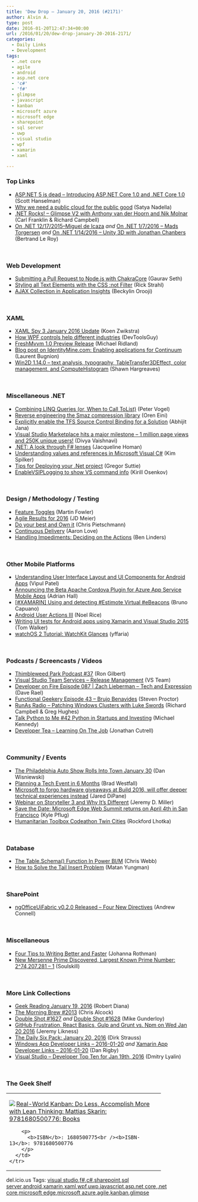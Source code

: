 ```yaml
---
title: 'Dew Drop – January 20, 2016 (#2171)'
author: Alvin A.
type: post
date: 2016-01-20T12:47:34+00:00
url: /2016/01/20/dew-drop-january-20-2016-2171/
categories:
  - Daily Links
  - Development
tags:
  - .net core
  - agile
  - android
  - asp.net core
  - 'c#'
  - 'f#'
  - glimpse
  - javascript
  - kanban
  - microsoft azure
  - microsoft edge
  - sharepoint
  - sql server
  - uwp
  - visual studio
  - wpf
  - xamarin
  - xaml

---
```

### <a name="top"></a>Top Links

  * <a href="http://feeds.hanselman.com/~/133714343/0/scotthanselman~ASPNET-is-dead-Introducing-ASPNET-Core-and-NET-Core.aspx" target="_blank">ASP.NET 5 is dead &#8211; Introducing ASP.NET Core 1.0 and .NET Core 1.0</a> (Scott Hanselman)
  * <a href="http://blogs.microsoft.com/blog/2016/01/19/why-we-need-a-public-cloud-for-the-public-good/" target="_blank">Why we need a public cloud for the public good</a> (Satya Nadella)
  * <a href="http://www.dotnetrocks.com/default.aspx?ShowNum=1246" target="_blank">.NET Rocks! &#8211; Glimpse V2 with Anthony van der Hoorn and Nik Molnar</a> (Carl Franklin & Richard Campbell)
  * <a href="http://blogs.msdn.com/b/dotnet/archive/2016/01/19/on-net-12-17-2015-miguel-de-icaza.aspx?WT.mc_id=DX_MVP4025064" target="_blank">On .NET 12/17/2015–Miguel de Icaza</a> _and_ <a href="http://blogs.msdn.com/b/dotnet/archive/2016/01/19/on-net-1-7-2016-mads-torgersen.aspx?WT.mc_id=DX_MVP4025064" target="_blank">On .NET 1/7/2016 &#8211; Mads Torgersen</a> _and_ <a href="http://blogs.msdn.com/b/dotnet/archive/2016/01/19/on-net-1-14-2016-unity-3d-with-jonathan-chanbers.aspx?WT.mc_id=DX_MVP4025064" target="_blank">On .NET 1/14/2016 &#8211; Unity 3D with Jonathan Chanbers</a> (Bertrand Le Roy)

&nbsp;

### <a name="web"></a>Web Development

  * <a href="http://blogs.windows.com/msedgedev/2016/01/19/nodejs-chakracore-mainline/?WT.mc_id=DX_MVP4025064" target="_blank">Submitting a Pull Request to Node.js with ChakraCore</a> (Gaurav Seth)
  * <a href="http://feedproxy.google.com/~r/RickStrahl/~3/xYbwzdxc4QU/Styling-all-Text-Elements-with-the-CSS-not-Filter" target="_blank">Styling all Text Elements with the CSS :not Filter</a> (Rick Strahl)
  * <a href="https://azure.microsoft.com/blog/ajax-collection-in-application-insights/" target="_blank">AJAX Collection in Application Insights</a> (Beckylin Orooji)

&nbsp;

### <a name="silverlight"></a>XAML

  * <a href="http://firstfloorsoftware.com:80/news/xaml-spy-3-january-2016-update" target="_blank">XAML Spy 3 January 2016 Update</a> (Koen Zwikstra)
  * <a href="http://www.infragistics.com/community/blogs/devtoolsguy/archive/2016/01/19/how-wpf-controls-help-different-industries.aspx" target="_blank">How WPF controls help different industries</a> (DevToolsGuy)
  * <a href="http://www.michaelridland.com/xamarin/freshmvvm-1-0-preview-release/" target="_blank">FreshMvvm 1.0 Preview Release</a> (Michael Ridland)
  * <a href="http://feedproxy.google.com/~r/galasoft/~3/jT5hcNavbw8/" target="_blank">Blog post on IdentityMine.com: Enabling applications for Continuum</a> (Laurent Bugnion)
  * <a href="http://blogs.msdn.com/b/win2d/archive/2016/01/19/win2d-1-14-0-text-analysis-typography-tabletransfer3deffect-color-management-and-computehistogram.aspx?WT.mc_id=DX_MVP4025064" target="_blank">Win2D 1.14.0 &#8211; text analysis, typography, TableTransfer3DEffect, color management, and ComputeHistogram</a> (Shawn Hargreaves)

&nbsp;

### <a name="dotnet"></a>Miscellaneous .NET

  * <a href="https://visualstudiomagazine.com/blogs/tool-tracker/2015/12/combine-linq-queries.aspx" target="_blank">Combining LINQ Queries (or, When to Call ToList)</a> (Peter Vogel)
  * <a href="http://feedproxy.google.com/~r/AyendeRahien/~3/32Mb4zwHfJ0/reverse-engineering-the-smaz-compression-library" target="_blank">Reverse engineering the Smaz compression library</a> (Oren Eini)
  * <a href="http://dailydotnettips.com/2016/01/20/explicitly-enable-the-tfs-source-control-binding-for-a-solution/" target="_blank">Explicitly enable the TFS Source Control Binding for a Solution</a> (Abhijit Jana)
  * <a href="http://blogs.msdn.com/b/visualstudioalm/archive/2016/01/20/visual-studio-marketplace-hits-a-major-milestone-1-million-page-views-and-250k-unique-users.aspx?WT.mc_id=DX_MVP4025064" target="_blank">Visual Studio Marketplace hits a major milestone – 1 million page views and 250K unique users!</a> (Divya Vaishnavi)
  * <a href="http://blog.pluralsight.com/tutorial-f-sharp" target="_blank">.NET: A look through F# lenses</a> (Jacqueline Homan)
  * <a href="http://blogs.msdn.com/b/microsoft_press/archive/2016/01/19/understanding-values-and-references-in-microsoft-visual-c.aspx?WT.mc_id=DX_MVP4025064" target="_blank">Understanding values and references in Microsoft Visual C#</a> (Kim Spilker)
  * <a href="http://gregorsuttie.com/2016/01/19/tips-for-deploying-your-net-project/" target="_blank">Tips for Deploying your .Net project</a> (Gregor Suttie)
  * <a href="http://blogs.msdn.com/b/kirillosenkov/archive/2016/01/19/enablevsiplogging-to-show-vs-command-info.aspx?WT.mc_id=DX_MVP4025064" target="_blank">EnableVSIPLogging to show VS command info</a> (Kirill Osenkov)

&nbsp;

### <a name="design"></a>Design / Methodology / Testing

  * <a href="http://martinfowler.com/articles/feature-toggles.html" target="_blank">Feature Toggles</a> (Martin Fowler)
  * <a href="http://feedproxy.google.com/~r/jmeier/~3/_7a4dakvHHM/agile-results-for-2016.aspx" target="_blank">Agile Results for 2016</a> (JD Meier)
  * <a href="http://feedproxy.google.com/~r/crpietschmann/~3/4nUrK0cL7y4/post.aspx" target="_blank">Do your best and Own it</a> (Chris Pietschmann)
  * <a href="https://dzone.com/guides/continuous-delivery-3?utm_medium=feed&utm_source=feedpress.me&utm_campaign=Feed%3A+dzone%2Fpublications" target="_blank">Continuous Delivery</a> (Aaron Love)
  * <a href="http://www.benlinders.com/2016/handling-impediments-deciding-on-the-actions/" target="_blank">Handling Impediments: Deciding on the Actions</a> (Ben Linders)

&nbsp;

### <a name="mobile"></a>Other Mobile Platforms

  * <a href="http://www.developer.com/ws/android/programming/understanding-user-interface-layout-and-ui-components-for-android-apps.html" target="_blank">Understanding User Interface Layout and UI Components for Android Apps</a> (Vipul Patel)
  * <a href="https://azure.microsoft.com/blog/announcing-the-beta-apache-cordova-plugin-for-azure-app-service-mobile-apps/" target="_blank">Announcing the Beta Apache Cordova Plugin for Azure App Service Mobile Apps</a> (Adrian Hall)
  * <a href="http://feedproxy.google.com/~r/elbruno/~3/CwlxrDtUTU0/" target="_blank">[#XAMARIN] Using and detecting #Estimote Virtual #eBeacons</a> (Bruno Capuano)
  * <a href="http://blog.falafel.com/android-user-actions-iii/" target="_blank">Android User Actions III</a> (Noel Rice)
  * <a href="http://feedproxy.google.com/~r/CanDevs/~3/OOd-ubkPy4Y/writing-ui-tests-for-android-apps-using-xamarin-and-visual-studio-2015.aspx" target="_blank">Writing UI tests for Android apps using Xamarin and Visual Studio 2015</a> (Tom Walker)
  * <a href="http://feedproxy.google.com/~r/iosdevblog/~3/2WcDKtVd6qw/" target="_blank">watchOS 2 Tutorial: WatchKit Glances</a> (yffaria)

&nbsp;

### <a name="podcasts"></a>Podcasts / Screencasts / Videos

  * <a href="https://blog.thimbleweedpark.com/podcast37" target="_blank">Thimbleweed Park Podcast #37</a> (Ron Gilbert)
  * <a href="https://www.youtube.com/watch?v=7-Eazr2K9K4&feature=youtu.be" target="_blank">Visual Studio Team Services – Release Management</a> (VS Team)
  * <a href="http://feedproxy.google.com/~r/developeronfire/~3/bdKnpI-valc/zach-lieberman-tech-and-expression" target="_blank">Developer on Fire Episode 087 | Zach Lieberman &#8211; Tech and Expression</a> (Dave Rael)
  * <a href="https://www.functionalgeekery.com/functional-geekery-episode-43-brujo-benavides/" target="_blank">Functional Geekery Episode 43 – Brujo Benavides</a> (Steven Proctor)
  * <a href="http://feedproxy.google.com/~r/RunaAsRadioWma/~3/Z5PfvuDR-RM/default.aspx" target="_blank">RunAs Radio &#8211; Patching Windows Clusters with Luke Swords</a> (Richard Campbell & Greg Hughes)
  * <a href="https://talkpython.fm/episodes/show/42" target="_blank">Talk Python to Me #42 Python in Startups and Investing</a> (Michael Kennedy)
  * <a href="http://feedproxy.google.com/~r/DeveloperTea/~3/K3U57CW1jvQ/24531-learning-on-the-job" target="_blank">Developer Tea &#8211; Learning On The Job</a> (Jonathan Cutrell)

&nbsp;

### <a name="events"></a>Community / Events

  * <a href="http://www.uwishunu.com/2016/01/philadelphia-auto-show/" target="_blank">The Philadelphia Auto Show Rolls Into Town January 30</a> (Dan Wisniewski)
  * <a href="https://css-tricks.com/planning-a-tech-event/" target="_blank">Planning a Tech Event in 6 Months</a> (Brad Westfall)
  * <a href="http://feedproxy.google.com/~r/wmexperts/~3/tSM04e8fXcU/story01.htm" target="_blank">Microsoft to forgo hardware giveaways at Build 2016, will offer deeper technical experiences instead</a> (Jared DiPane)
  * <a href="http://jeremydmiller.com/2016/01/19/webinar-on-storyteller-3-and-why-its-different/" target="_blank">Webinar on Storyteller 3 and Why It’s Different</a> (Jeremy D. Miller)
  * <a href="http://blogs.windows.com/msedgedev/2016/01/19/save-the-date-edge-summit-2016/?WT.mc_id=DX_MVP4025064" target="_blank">Save the Date: Microsoft Edge Web Summit returns on April 4th in San Francisco</a> (Kyle Pflug)
  * <a href="http://www.lhotka.net/weblog/HumanitarianToolboxCodeathonTwinCities.aspx" target="_blank">Humanitarian Toolbox Codeathon Twin Cities</a> (Rockford Lhotka)

&nbsp;

### <a name="sql"></a>Database

  * <a href="http://blog.crossjoin.co.uk/2016/01/19/the-table-schema-function-in-power-bim/" target="_blank">The Table.Schema() Function In Power BI/M</a> (Chris Webb)
  * <a href="http://www.madeiradata.com/how-to-solve-the-tail-insert-problem-2/" target="_blank">How to Solve the Tail Insert Problem</a> (Matan Yungman)

&nbsp;

### <a name="sp"></a>SharePoint

  * <a href="http://feedproxy.google.com/~r/AndrewConnell/~3/Gg8_LnvkV60/ngofficeuifabric-v0-2-0-released-four-new-directives" target="_blank">ngOfficeUiFabric v0.2.0 Released &#8211; Four New Directives</a> (Andrew Connell)

&nbsp;

### <a name="misc"></a>Miscellaneous

  * <a href="http://feedproxy.google.com/~r/ManagingProductDevelopment/~3/22AQn5ZYhUg/" target="_blank">Four Tips to Writing Better and Faster</a> (Johanna Rothman)
  * <a href="http://rss.slashdot.org/~r/Slashdot/slashdot/~3/PfAL7ZSDdPU/new-mersenne-prime-discovered-largest-known-prime-number-274207281---1" target="_blank">New Mersenne Prime Discovered, Largest Known Prime Number: 2^74,207,281 &#8211; 1</a> (Soulskill)

&nbsp;

### <a name="links"></a>More Link Collections

  * <a href="http://feeds.regulargeek.com/~r/RegularGeek/~3/7bQbVAutcBs/" target="_blank">Geek Reading January 19, 2016</a> (Robert Diana)
  * <a href="http://feedproxy.google.com/~r/ReflectivePerspective/~3/V23CYcX94V4/" target="_blank">The Morning Brew #2013</a> (Chris Alcock)
  * <a href="http://afreshcup.com/home/2016/1/19/double-shot-1627.html" target="_blank">Double Shot #1627</a> _and_ <a href="http://afreshcup.com/home/2016/1/20/double-shot-1628.html" target="_blank">Double Shot #1628</a> (Mike Gunderloy)
  * <a href="http://feedproxy.google.com/~r/CSharperImage/~3/fLt98nz1O7g/github-frustration-react-basics-gulp.html" target="_blank">GitHub Frustration, React Basics, Gulp and Grunt vs. Npm on Wed Jan 20 2016</a> (Jeremy Likness)
  * <a href="http://www.dirkstrauss.com/the-daily-six-pack-january-20-2016/" target="_blank">The Daily Six Pack: January 20, 2016</a> (Dirk Strauss)
  * <a href="http://windowsappdev.com/2016/01/windows-app-developer-links-2016-01-20/" target="_blank">Windows App Developer Links &#8211; 2016-01-20</a> _and_ <a href="http://allaboutxamarin.com/2016/01/xamarin-app-developer-links-2016-01-20/" target="_blank">Xamarin App Developer Links &#8211; 2016-01-20</a> (Dan Rigby)
  * <a href="http://www.lyalin.com/2016/01/19/visual-studio-developer-top-ten-for-jan-19th-2016/" target="_blank">Visual Studio – Developer Top Ten for Jan 19th, 2016</a> (Dmitry Lyalin)

&nbsp;

### <a name="shelf"></a>The Geek Shelf

<div id="scid:7dc1bd33-94bd-46fd-a20b-0131235bcd47:fb0ff24f-2d4e-4004-b21c-b4f65a31e04d" class="wlWriterEditableSmartContent" style="float: none; padding-bottom: 0px; padding-top: 0px; padding-left: 0px; margin: 0px; display: inline; padding-right: 0px">
  <table cellspacing="0" cellpadding="2" width="400" border="0" unselectable="on">
    <tr>
      <td valign="top" width="400">
        <p>
          <a title="Real-World Kanban: Do Less, Accomplish More with Lean Thinking: Mattias Skarin: 9781680500776: Books" href="http://www.amazon.com/exec/obidos/ASIN/1680500775/amavin-20"><img data-recalc-dims="1" decoding="async" src="https://i0.wp.com/images.amazon.com/images/P/1680500775.01.MZZZZZZZ.jpg?w=660" border="0" align="left" style="float:left" />Real-World Kanban: Do Less, Accomplish More with Lean Thinking: Mattias Skarin: 9781680500776: Books</a>
        </p>
        
        <p>
          <b>ISBN</b>: 1680500775<br /><b>ISBN-13</b>: 9781680500776
        </p>
      </td>
    </tr>
  </table>
</div>

<div id="scid:0767317B-992E-4b12-91E0-4F059A8CECA8:33dc3e92-ebf4-4770-a2d9-9e75ab08fec7" class="wlWriterEditableSmartContent" style="float: none; padding-bottom: 0px; padding-top: 0px; padding-left: 0px; margin: 0px; display: inline; padding-right: 0px">
  del.icio.us Tags: <a href="http://del.icio.us/popular/visual+studio" rel="tag">visual studio</a>,<a href="http://del.icio.us/popular/f%23" rel="tag">f#</a>,<a href="http://del.icio.us/popular/c%23" rel="tag">c#</a>,<a href="http://del.icio.us/popular/sharepoint" rel="tag">sharepoint</a>,<a href="http://del.icio.us/popular/sql+server" rel="tag">sql server</a>,<a href="http://del.icio.us/popular/android" rel="tag">android</a>,<a href="http://del.icio.us/popular/xamarin" rel="tag">xamarin</a>,<a href="http://del.icio.us/popular/xaml" rel="tag">xaml</a>,<a href="http://del.icio.us/popular/wpf" rel="tag">wpf</a>,<a href="http://del.icio.us/popular/uwp" rel="tag">uwp</a>,<a href="http://del.icio.us/popular/javascript" rel="tag">javascript</a>,<a href="http://del.icio.us/popular/asp.net+core" rel="tag">asp.net core</a>,<a href="http://del.icio.us/popular/.net+core" rel="tag">.net core</a>,<a href="http://del.icio.us/popular/microsoft+edge" rel="tag">microsoft edge</a>,<a href="http://del.icio.us/popular/microsoft+azure" rel="tag">microsoft azure</a>,<a href="http://del.icio.us/popular/agile" rel="tag">agile</a>,<a href="http://del.icio.us/popular/kanban" rel="tag">kanban</a>,<a href="http://del.icio.us/popular/glimpse" rel="tag">glimpse</a>
</div>